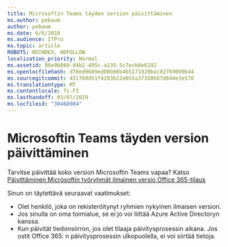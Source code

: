 ```yaml
---
title: Microsoftin Teams täyden version päivittäminen
ms.author: pebaum
author: pebaum
ms.date: 6/6/2018
ms.audience: ITPro
ms.topic: article
ROBOTS: NOINDEX, NOFOLLOW
localization_priority: Normal
ms.assetid: 86e9b860-d4b2-495c-a135-5c7ecb8e6192
ms.openlocfilehash: d70ed9689ed08b66b4b5171920bac02769009b44
ms.sourcegitcommit: 431f60d51f4203b22e655a37358667d844e3e576
ms.translationtype: MT
ms.contentlocale: fi-FI
ms.lasthandoff: 03/07/2019
ms.locfileid: "30468984"
---
```

# <a name="upgrade-to-the-full-version-of-microsoft-teams"></a>Microsoftin Teams täyden version päivittäminen

Tarvitse päivittää koko version Microsoftin Teams vapaa? Katso [Päivittäminen Microsoftin työryhmät ilmainen versio Office 365-tilaus](https://docs.microsoft.com/en-us/microsoftteams/upgrade-freemium)

Sinun on täytettävä seuraavat vaatimukset:
- Olet henkilö, joka on rekisteröitynyt ryhmien nykyinen ilmaisen version.
- Jos sinulla on oma toimialue, se ei jo voi liittää Azure Active Directoryn kanssa.
- Kun päivität tiedonsiirron, jos olet tilaaja päivitysprosessin aikana. Jos ostit Office 365: n päivitysprosessin ulkopuolella, ei voi siirtää tietoja.


